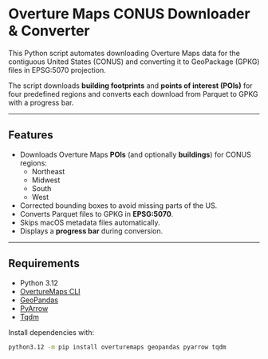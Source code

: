 # Overture Maps CONUS Downloader & Converter

This Python script automates downloading Overture Maps data for the contiguous United States (CONUS) and converting it to GeoPackage (GPKG) files in EPSG:5070 projection.

The script downloads **building footprints** and **points of interest (POIs)** for four predefined regions and converts each download from Parquet to GPKG with a progress bar.

---

## Features

- Downloads Overture Maps **POIs** (and optionally **buildings**) for CONUS regions:
  - Northeast
  - Midwest
  - South
  - West
- Corrected bounding boxes to avoid missing parts of the US.
- Converts Parquet files to GPKG in **EPSG:5070**.
- Skips macOS metadata files automatically.
- Displays a **progress bar** during conversion.

---

## Requirements

- Python 3.12
- [OvertureMaps CLI](https://pypi.org/project/overturemaps/)
- [GeoPandas](https://geopandas.org/)
- [PyArrow](https://arrow.apache.org/)
- [Tqdm](https://github.com/tqdm/tqdm)

Install dependencies with:

```bash
python3.12 -m pip install overturemaps geopandas pyarrow tqdm
